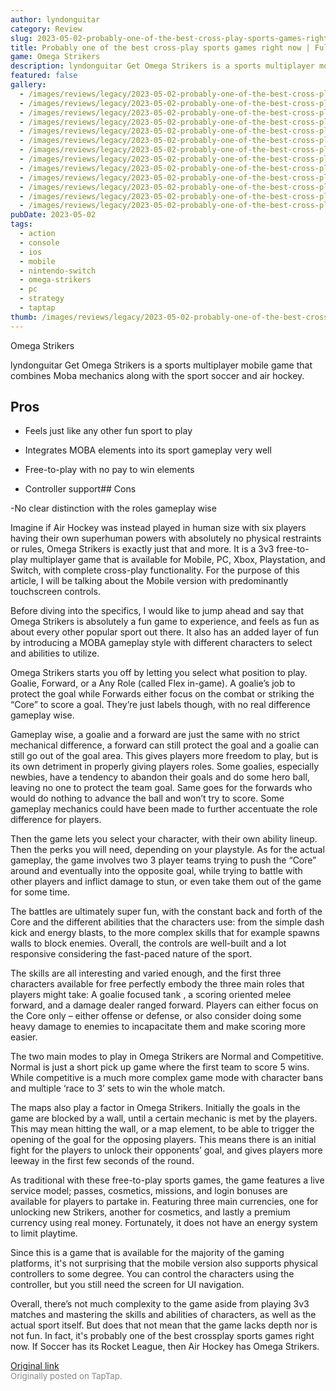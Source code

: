 ```yaml
---
author: lyndonguitar
category: Review
slug: 2023-05-02-probably-one-of-the-best-cross-play-sports-games-right-now-full-review-omega-strikers
title: Probably one of the best cross-play sports games right now | Full Review - Omega Strikers
game: Omega Strikers
description: lyndonguitar Get Omega Strikers is a sports multiplayer mobile game that combines Moba mechanics along with the sport soccer and air hockey.
featured: false
gallery:
  - /images/reviews/legacy/2023-05-02-probably-one-of-the-best-cross-play-sports-games-right-now--full-review---omega-strikers-0.avif
  - /images/reviews/legacy/2023-05-02-probably-one-of-the-best-cross-play-sports-games-right-now--full-review---omega-strikers-1.avif
  - /images/reviews/legacy/2023-05-02-probably-one-of-the-best-cross-play-sports-games-right-now--full-review---omega-strikers-2.avif
  - /images/reviews/legacy/2023-05-02-probably-one-of-the-best-cross-play-sports-games-right-now--full-review---omega-strikers-3.avif
  - /images/reviews/legacy/2023-05-02-probably-one-of-the-best-cross-play-sports-games-right-now--full-review---omega-strikers-4.avif
  - /images/reviews/legacy/2023-05-02-probably-one-of-the-best-cross-play-sports-games-right-now--full-review---omega-strikers-5.avif
  - /images/reviews/legacy/2023-05-02-probably-one-of-the-best-cross-play-sports-games-right-now--full-review---omega-strikers-6.avif
  - /images/reviews/legacy/2023-05-02-probably-one-of-the-best-cross-play-sports-games-right-now--full-review---omega-strikers-7.avif
  - /images/reviews/legacy/2023-05-02-probably-one-of-the-best-cross-play-sports-games-right-now--full-review---omega-strikers-8.avif
  - /images/reviews/legacy/2023-05-02-probably-one-of-the-best-cross-play-sports-games-right-now--full-review---omega-strikers-9.avif
  - /images/reviews/legacy/2023-05-02-probably-one-of-the-best-cross-play-sports-games-right-now--full-review---omega-strikers-10.avif
  - /images/reviews/legacy/2023-05-02-probably-one-of-the-best-cross-play-sports-games-right-now--full-review---omega-strikers-11.avif
  - /images/reviews/legacy/2023-05-02-probably-one-of-the-best-cross-play-sports-games-right-now--full-review---omega-strikers-12.avif
pubDate: 2023-05-02
tags:
  - action
  - console
  - ios
  - mobile
  - nintendo-switch
  - omega-strikers
  - pc
  - strategy
  - taptap
thumb: /images/reviews/legacy/2023-05-02-probably-one-of-the-best-cross-play-sports-games-right-now--full-review---omega-strikers-0.avif
---
```


Omega Strikers

lyndonguitar
Get
Omega Strikers is a sports multiplayer mobile game that combines Moba mechanics along with the sport soccer and air hockey.




## Pros



- Feels just like any other fun sport to play


- Integrates MOBA elements into its sport gameplay very well


- Free-to-play with no pay to win elements


- Controller support## Cons


-No clear distinction with the roles gameplay wise

Imagine if Air Hockey was instead played in human size with six players having their own superhuman powers with absolutely no physical restraints or rules, Omega Strikers is exactly just that and more. It is a 3v3 free-to-play multiplayer game that is available for Mobile, PC, Xbox, Playstation, and Switch, with complete cross-play functionality. For the purpose of this article, I will be talking about the Mobile version with predominantly touchscreen controls.

Before diving into the specifics, I would like to jump ahead and say that Omega Strikers is absolutely a fun game to experience, and feels as fun as about every other popular sport out there. It also has an added layer of fun by introducing a MOBA gameplay style with different characters to select and abilities to utilize.

Omega Strikers starts you off by letting you select what position to play. Goalie, Forward, or a Any Role (called Flex in-game). A goalie’s job to protect the goal while Forwards either focus on the combat or striking the “Core” to score a goal. They’re just labels though, with no real difference gameplay wise.

Gameplay wise, a goalie and a forward are just the same with no strict mechanical difference, a forward can still protect the goal and a goalie can still go out of the goal area.  This gives players more freedom to play, but is its own detriment in properly giving players roles. Some goalies, especially newbies, have a tendency to abandon their goals and do some hero ball, leaving no one to protect the team goal. Same goes for the forwards who would do nothing to advance the ball and won’t try to score. Some gameplay mechanics could have been made to further accentuate the role difference for players.

Then the game lets you select your character, with their own ability lineup. Then the perks you will need, depending on your playstyle. As for the actual gameplay, the game involves two 3 player teams trying to push the “Core” around and eventually into the opposite goal, while trying to battle with other players and inflict damage to stun, or even take them out of the game for some time.

The battles are ultimately super fun, with the constant back and forth of the Core and the different abilities that the characters use: from the simple dash kick and energy blasts, to the more complex skills that for example spawns walls to block enemies. Overall, the controls are well-built and a lot responsive considering the fast-paced nature of the sport.

The skills are all interesting and varied enough, and the first three characters available for free perfectly embody the three main roles that players might take: A goalie focused tank , a scoring oriented melee forward, and a damage dealer ranged forward. Players can either focus on the Core only – either offense or defense, or also consider doing some heavy damage to enemies to incapacitate them and make scoring more easier.

The two main modes to play in Omega Strikers are Normal and Competitive. Normal is just a short pick up game where the first team to score 5 wins. While competitive is a much more complex game mode with character bans and multiple ‘race to 3’ sets to win the whole match.

The maps also play a factor in Omega Strikers. Initially the goals in the game are blocked by a wall, until a certain mechanic is met by the players. This may mean hitting the wall, or a map element, to be able to trigger the opening of the goal for the opposing players. This means there is an initial fight for the players to unlock their opponents’ goal, and gives players more leeway in the first few seconds of the round.

As traditional with these free-to-play sports games, the game features a live service model; passes, cosmetics, missions, and login bonuses are available for players to partake in. Featuring three main currencies, one for unlocking new Strikers, another for cosmetics, and lastly a premium currency using real money. Fortunately, it does not have an energy system to limit playtime.

Since this is a game that is available for the majority of the gaming platforms, it's not surprising that the mobile version also supports physical controllers to some degree. You can control the characters using the controller, but you still need the screen for UI navigation.

Overall, there’s not much complexity to the game aside from playing 3v3 matches and mastering the skills and abilities of characters, as well as the actual sport itself. But does that not mean that the game lacks depth nor is not fun. In fact, it's probably one of the best crossplay sports games right now. If Soccer has its Rocket League, then Air Hockey has Omega Strikers.

[Original link](https://www.taptap.io/post/5311055)<br><span style="font-size: 0.95em; color: #888;">Originally posted on TapTap.</span>